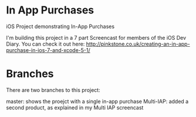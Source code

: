 In App Purchases
================

iOS Project demonstrating In-App Purchases

I'm building this project in a 7 part Screencast for members of the iOS Dev Diary. You can check it out here: http://pinkstone.co.uk/creating-an-in-app-purchase-in-ios-7-and-xcode-5-1/


Branches
========

There are two branches to this project: 

master: shows the proejct with a single in-app purchase
Multi-IAP: added a second product, as explained in my Multi IAP screencast 
